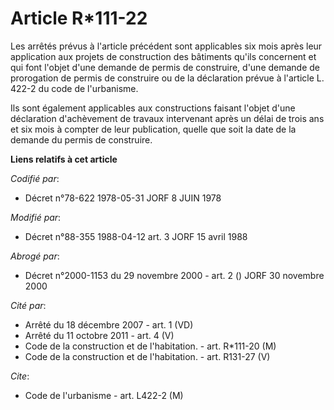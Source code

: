 # Article R*111-22

Les arrêtés prévus à l'article précédent sont applicables six mois après leur application aux projets de construction des
bâtiments qu'ils concernent et qui font l'objet d'une demande de permis de construire, d'une demande de prorogation de permis
de construire ou de la déclaration prévue à l'article L. 422-2 du code de l'urbanisme.

Ils sont également applicables aux constructions faisant l'objet d'une déclaration d'achèvement de travaux intervenant après
un délai de trois ans et six mois à compter de leur publication, quelle que soit la date de la demande du permis de
construire.

**Liens relatifs à cet article**

_Codifié par_:

  - Décret n°78-622 1978-05-31 JORF 8 JUIN 1978

_Modifié par_:

  - Décret n°88-355 1988-04-12 art. 3 JORF 15 avril 1988

_Abrogé par_:

  - Décret n°2000-1153 du 29 novembre 2000 - art. 2 () JORF 30 novembre 2000

_Cité par_:

  - Arrêté du 18 décembre 2007 - art. 1 (VD)
  - Arrêté du 11 octobre 2011 - art. 4 (V)
  - Code de la construction et de l'habitation. - art. R*111-20 (M)
  - Code de la construction et de l'habitation. - art. R131-27 (V)

_Cite_:

  - Code de l'urbanisme - art. L422-2 (M)
